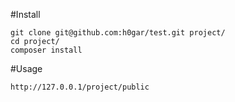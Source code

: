#Install

	git clone git@github.com:h0gar/test.git project/
	cd project/
	composer install

#Usage

	http://127.0.0.1/project/public